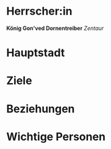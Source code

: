 # Herrscher:in
**König Gon'ved Dornentreiber**
*Zentaur*

# Hauptstadt

# Ziele

# Beziehungen

# Wichtige Personen